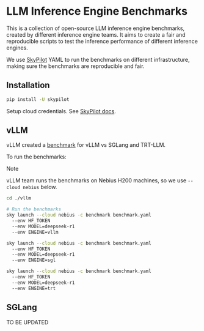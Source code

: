 # LLM Inference Engine Benchmarks

This is a collection of open-source LLM inference engine benchmarks, created by different inference engine teams. It aims to create a fair and reproducible scripts to test the inference performance of different inference engines.

We use [SkyPilot](https://github.com/skypilot-ai/skypilot) YAML to run the benchmarks on different infrastructure, making sure the benchmarks are reproducible and fair.

## Installation

```bash
pip install -U skypilot
```

Setup cloud credentials. See [SkyPilot docs](https://docs.skypilot.co/en/latest/getting-started/installation.html).

## vLLM

vLLM created a [benchmark](https://github.com/simon-mo/vLLM-Benchmark/tree/main) for vLLM vs SGLang and TRT-LLM.

To run the benchmarks:

> [!NOTE]
> vLLM team runs the benchmarks on Nebius H200 machines, so we use `--cloud nebius` below.

```bash
cd ./vllm

# Run the benchmarks
sky launch --cloud nebius -c benchmark benchmark.yaml
  --env HF_TOKEN
  --env MODEL=deepseek-r1
  --env ENGINE=vllm

sky launch --cloud nebius -c benchmark benchmark.yaml
  --env HF_TOKEN
  --env MODEL=deepseek-r1
  --env ENGINE=sgl

sky launch --cloud nebius -c benchmark benchmark.yaml
  --env HF_TOKEN
  --env MODEL=deepseek-r1
  --env ENGINE=trt
```


## SGLang

TO BE UPDATED
